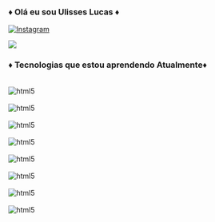 
### ♦ Olá eu sou Ulisses Lucas ♦

[![Instagram](https://img.shields.io/badge/Instagram-E4405F?style=for-the-badge&logo=instagram&logoColor=white)](https://Instagram.com/ulissrs.456)

<picture>
  <source
    srcset="https://github-readme-stats.vercel.app/api?username=ulissrs&show_icons=true&theme=onedark"
    media="(prefers-color-scheme: dark)"
  />
  <source
    srcset="https://github-readme-stats.vercel.app/api?username=ulissrs&show_icons=true"
    media="(prefers-color-scheme: light), (prefers-color-scheme: no-preference)"
  />
  <img src="https://github-readme-stats.vercel.app/api?username=ulissrs&show_icons=true" />
</picture>

### ♦ Tecnologias que estou aprendendo Atualmente♦

<div style="display: inline-block"><br/>

<img aling="center" alt="html5" src="https://img.shields.io/badge/HTML5-E34F26?style=for-the-badge&logo=html5&logoColor=white"/>
<br><br>

<img aling="center" alt="html5" src="https://img.shields.io/badge/JavaScript-F7DF1E?style=for-the-badge&logo=javascript&logoColor=black"/>
<br><br>

<img aling="center" alt="html5" src="https://img.shields.io/badge/Microsoft_Excel-217346?style=for-the-badge&logo=microsoft-excel&logoColor=white"/>   
<br><br>

<img aling="center" alt="html5" src="https://img.shields.io/badge/Microsoft_Word-2B579A?style=for-the-badge&logo=microsoft-word&logoColor=white"/>  
<br><br>

<img aling="center" alt="html5" src="https://img.shields.io/badge/Microsoft_PowerPoint-B7472A?style=for-the-badge&logo=microsoft-powerpoint&logoColor=white"/>
<br><br>

<img aling="center" alt="html5" src="https://img.shields.io/badge/Bootstrap-563D7C?style=for-the-badge&logo=bootstrap&logoColor=white  "/> 
<br><br>

<img aling="center" alt="html5" src="https://img.shields.io/badge/CSS-239120?&style=for-the-badge&logo=css3&logoColor=white"/>	
<br><br>

<img aling="center" alt="html5" src="https://img.shields.io/badge/Node.js-43853D?style=for-the-badge&logo=node.js&logoColor=white"/>	
</div>


